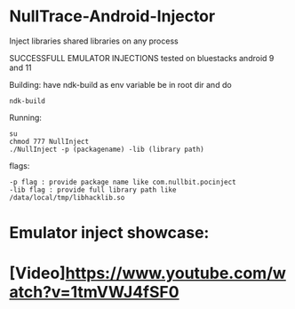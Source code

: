 # NullTrace-Android-Injector
Inject libraries shared libraries on any process

SUCCESSFULL EMULATOR INJECTIONS tested on bluestacks android 9 and 11

Building:
have ndk-build as env variable be in root dir and do
```
ndk-build
```


Running: 
```
su
chmod 777 NullInject
./NullInject -p (packagename) -lib (library path)

```
flags:
```
-p flag : provide package name like com.nullbit.pocinject
-lib flag : provide full library path like /data/local/tmp/libhacklib.so
```


# Emulator inject showcase:
# [Video]https://www.youtube.com/watch?v=1tmVWJ4fSF0
